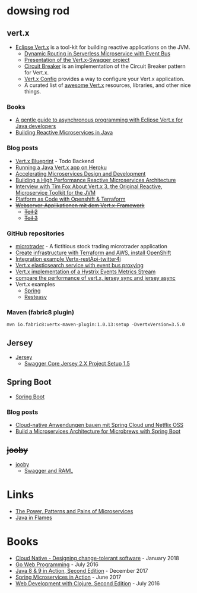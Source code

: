 # dowsing rod

## vert.x

* [Eclipse Vert.x](http://vertx.io/) is a tool-kit for building reactive applications on the JVM.
    * [Dynamic Routing in Serverless Microservice with Event Bus](http://vertx.io/blog/dynamic-routing-in-serverless-microservice-with-vert-x-event-bus/)
    * [Presentation of the Vert.x-Swagger project](http://vertx.io/blog/presentation-of-the-vert-x-swagger-project/)
    * [Circuit Breaker](http://vertx.io/docs/vertx-circuit-breaker/java/) is an implementation of the Circuit Breaker pattern for Vert.x.
    * [Vert.x Config](http://vertx.io/docs/vertx-config/java/) provides a way to configure your Vert.x application.
    * A curated list of [awesome Vert.x](https://github.com/vert-x3/vertx-awesome) resources, libraries, and other nice things.

### Books

* [A gentle guide to asynchronous programming with Eclipse Vert.x for Java developers](http://vertx.io//docs/guide-for-java-devs)
* [Building Reactive Microservices in Java](https://developers.redhat.com/promotions/building-reactive-microservices-in-java/)

### Blog posts

* [Vert.x Blueprint](http://www.sczyh30.com/vertx-blueprint-todo-backend/) - Todo Backend
* [Running a Java Vert.x app on Heroku](https://jbrio.net/posts/running-a-java-vertx-app-on-heroku/)
* [Accelerating Microservices Design and Development](https://www.cognizant.com/whitepapers/accelerating-microservices-design-and-development-codex2533.pdf)
* [Building a High Performance Reactive Microservices Architecture](https://www.cognizant.com/whitepapers/building-a-high-performance-reactive-microservices-architecture-codex2654.pdf)
* [Interview with Tim Fox About Vert.x 3, the Original Reactive, Microservice Toolkit for the JVM](https://www.infoq.com/articles/vertx-3-tim-fox)
* [Platform as Code with Openshift & Terraform](https://medium.com/@fabiojose/platform-as-code-with-openshift-terraform-1da6af7348ce)
* [<del>Webserver-Applikationen mit dem Vert.x-Framework</del>](https://news.digicomp.ch/de/2017/05/26/vert-x-simple-way-for-rest/)
    * [<del>Teil 2</del>](https://news.digicomp.ch/de/2017/07/05/webserver-applikation-teil-2-mit-dem-vert-x-framework-wahrungsumrechner/)
    * [<del>Teil 3</del>](https://news.digicomp.ch/de/2017/10/18/webserver-applikation-teil-3-mit-dem-vert-x-framework-wahrungsumrechner/)

### GitHub repositories

* [microtrader](https://github.com/docker-production-aws/microtrader) - A fictitious stock trading microtrader application
* [Create infrastructure with Terraform and AWS, install OpenShift](https://github.com/dwmkerr/terraform-aws-openshift)
* [Integration example Vertx-restApi-twitter4j](https://github.com/frobs/vertx-twitter4j-example)
* [Vert.x elasticsearch service with event bus proxying](https://github.com/hubrick/vertx-elasticsearch-service)
* [Vert.x implementation of a Hystrix Events Metrics Stream](https://github.com/kennedyoliveira/hystrix-vertx-metrics-stream)
* [compare the performance of vert.x, jersey sync and jersey async](https://github.com/tongqqiu/vertx-jersey-benchmark)
* Vert.x examples
    * [Spring](https://github.com/vert-x3/vertx-examples/tree/master/spring-examples)
    * [Resteasy](https://github.com/vert-x3/vertx-examples/tree/master/resteasy-examples)

### Maven (fabric8 plugin)

    mvn io.fabric8:vertx-maven-plugin:1.0.13:setup -DvertxVersion=3.5.0

## Jersey

* [Jersey](https://jersey.github.io)
    * [Swagger Core Jersey 2.X Project Setup 1.5](https://github.com/swagger-api/swagger-core/wiki/Swagger-Core-Jersey-2.X-Project-Setup-1.5)

## Spring Boot

* [Spring Boot](https://projects.spring.io/spring-boot/)

### Blog posts

* [Cloud-native Anwendungen bauen mit Spring Cloud und Netflix OSS](https://jaxenter.de/cloud-native-anwendungen-42976)
* [Build a Microservices Architecture for Microbrews with Spring Boot](https://developer.okta.com/blog/2017/06/15/build-microservices-architecture-spring-boot)

## <del>jooby</del>

* [jooby](http://jooby.org/)
    * [Swagger and RAML](http://jooby.org/doc/apitool/)

# Links

* [The Power, Patterns and Pains of Microservices](https://github.com/joshlong/power-patterns-pains-of-microservices)
* [Java in Flames](https://medium.com/netflix-techblog/java-in-flames-e763b3d32166)

# Books

* [Cloud Native - Designing change-tolerant software](https://www.manning.com/books/cloud-native) - January 2018
* [Go Web Programming](https://www.manning.com/books/go-web-programming) - July 2016
* [Java 8 & 9 in Action, Second Edition](https://www.manning.com/books/java-8-and-9-in-action) - December 2017
* [Spring Microservices in Action](https://www.manning.com/books/spring-microservices-in-action) - June 2017
* [Web Development with Clojure, Second Edition](https://pragprog.com/book/dswdcloj2/web-development-with-clojure-second-edition) - July 2016
